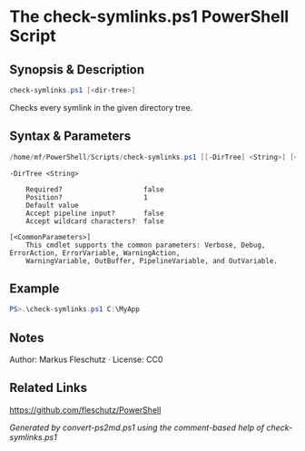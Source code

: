# The check-symlinks.ps1 PowerShell Script

## Synopsis & Description
```powershell
check-symlinks.ps1 [<dir-tree>]
```

Checks every symlink in the given directory tree.

## Syntax & Parameters
```powershell
/home/mf/PowerShell/Scripts/check-symlinks.ps1 [[-DirTree] <String>] [<CommonParameters>]
```

```
-DirTree <String>
    
    Required?                    false
    Position?                    1
    Default value                
    Accept pipeline input?       false
    Accept wildcard characters?  false
```

```
[<CommonParameters>]
    This cmdlet supports the common parameters: Verbose, Debug, ErrorAction, ErrorVariable, WarningAction, 
    WarningVariable, OutBuffer, PipelineVariable, and OutVariable.
```

## Example
```powershell
PS>.\check-symlinks.ps1 C:\MyApp
```


## Notes
Author: Markus Fleschutz · License: CC0

## Related Links
https://github.com/fleschutz/PowerShell

*Generated by convert-ps2md.ps1 using the comment-based help of check-symlinks.ps1*
